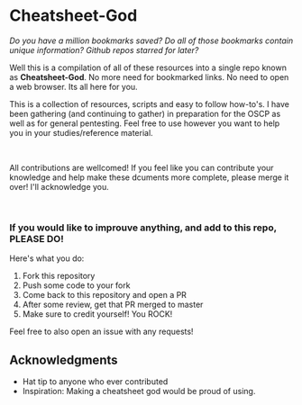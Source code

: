 # Cheatsheet-God

*Do you have a million bookmarks saved? Do all of those bookmarks contain unique information? Github repos starred for later?*


Well this is a compilation of all of these resources into a single repo known as **Cheatsheet-God**. No more need for bookmarked links. No need to open a web browser. Its all here for you.

This is a collection of resources, scripts and easy to follow how-to's. I have been gathering (and continuing to gather) in preparation for the OSCP as well as for general pentesting. Feel free to use however you want to help you in your studies/reference material.

&nbsp;

All contributions are wellcomed! If you feel like you can contribute your knowledge and help make these dcuments more complete, please merge it over! I'll acknowledge you.

&nbsp;

### If you would like to improuve anything, and add to this repo, PLEASE DO!

Here's what you do:

1. Fork this repository
2. Push some code to your fork
3. Come back to this repository and open a PR
4. After some review, get that PR merged to master
5. Make sure to credit yourself! You ROCK!

Feel free to also open an issue with any requests!

## Acknowledgments

* Hat tip to anyone who ever contributed
* Inspiration: Making a cheatsheet god would be proud of using. 
